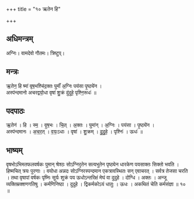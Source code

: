 +++
title = "१० ऋतेन हि"

+++
## अधिमन्त्रम्
अग्निः। वामदेवो गौतमः। त्रिष्टुप्।

## मन्त्रः
ऋ॒तेन॒ हि ष्मा॑ वृष॒भश्चि॑द॒क्तः पुमाँ॑ अ॒ग्निः पय॑सा पृ॒ष्ठ्ये॑न ।  
अस्प॑न्दमानो अचरद्वयो॒धा वृषा॑ शु॒क्रं दु॑दुहे॒ पृश्नि॒रूधः॑ ॥

## पदपाठः
ऋ॒तेन॑ । हि । स्म॒ । वृ॒ष॒भः । चि॒त् । अ॒क्तः । पुमा॑न् । अ॒ग्निः । पय॑सा । पृ॒ष्ठ्ये॑न ।  
अस्प॑न्दमानः । अ॒च॒र॒त् । व॒यः॒ऽधाः । वृषा॑ । शु॒क्रम् । दु॒दु॒हे॒ । पृश्निः॑ । ऊधः॑ ॥

## भाष्यम्
वृषभोऽभिमतफलवर्षकः पुमान् श्रेश्ठः सोऽग्निरृतेन सत्यभुतेन पृष्ठ्येन धारकेण पयसाक्तः सिक्तो भवति । हिष्मचित् त्रयः पुरणाः । वयोधा अन्नदः सोऽग्निरस्पन्दमान एकत्रावस्थितः सन् एवाचरत् । सर्वत्र तेजसा चरति । तथा वृषापां वर्षकः पृष्निः सूर्यः शुक्रं पय ऊधोऽन्तरिक्षं मेघं वा दुदुहे । दोग्धि । अक्तः । अन्जू व्यक्तिम्रक्शणगतिषु । कर्मणिनिष्ठा । दुदुहे । द्विकर्मकोऽयं धातुः । ऊधः । अकथितं चेति कर्मसंज्ञा ॥ १० ॥